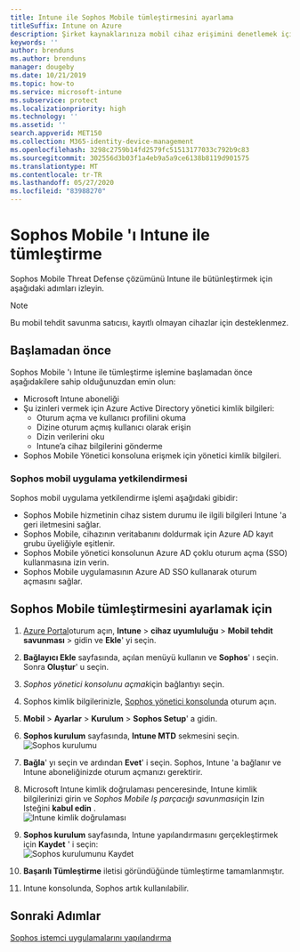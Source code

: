 ```yaml
---
title: Intune ile Sophos Mobile tümleştirmesini ayarlama
titleSuffix: Intune on Azure
description: Şirket kaynaklarınıza mobil cihaz erişimini denetlemek için Microsoft Intune ile Sophos Mobile çözümünü ayarlama.
keywords: ''
author: brenduns
ms.author: brenduns
manager: dougeby
ms.date: 10/21/2019
ms.topic: how-to
ms.service: microsoft-intune
ms.subservice: protect
ms.localizationpriority: high
ms.technology: ''
ms.assetid: ''
search.appverid: MET150
ms.collection: M365-identity-device-management
ms.openlocfilehash: 3298c2759b14fd2579fc51513177033c792b9c83
ms.sourcegitcommit: 302556d3b03f1a4eb9a5a9ce6138b8119d901575
ms.translationtype: MT
ms.contentlocale: tr-TR
ms.lasthandoff: 05/27/2020
ms.locfileid: "83988270"
---
```

# <a name="integrate-sophos-mobile-with-intune"></a>Sophos Mobile 'ı Intune ile tümleştirme  

Sophos Mobile Threat Defense çözümünü Intune ile bütünleştirmek için aşağıdaki adımları izleyin.  

> [!NOTE]
> Bu mobil tehdit savunma satıcısı, kayıtlı olmayan cihazlar için desteklenmez.

## <a name="before-you-begin"></a>Başlamadan önce  

Sophos Mobile 'ı Intune ile tümleştirme işlemine başlamadan önce aşağıdakilere sahip olduğunuzdan emin olun:  
- Microsoft Intune aboneliği  
- Şu izinleri vermek için Azure Active Directory yönetici kimlik bilgileri:  
  - Oturum açma ve kullanıcı profilini okuma  
  - Dizine oturum açmış kullanıcı olarak erişin  
  - Dizin verilerini oku  
  - Intune’a cihaz bilgilerini gönderme  
- Sophos Mobile Yönetici konsoluna erişmek için yönetici kimlik bilgileri.  


### <a name="sophos-mobile-app-authorization"></a>Sophos mobil uygulama yetkilendirmesi  
  
Sophos mobil uygulama yetkilendirme işlemi aşağıdaki gibidir:  
- Sophos Mobile hizmetinin cihaz sistem durumu ile ilgili bilgileri Intune 'a geri iletmesini sağlar.  
- Sophos Mobile, cihazının veritabanını doldurmak için Azure AD kayıt grubu üyeliğiyle eşitlenir.  
- Sophos Mobile yönetici konsolunun Azure AD çoklu oturum açma (SSO) kullanmasına izin verin.  
- Sophos Mobile uygulamasının Azure AD SSO kullanarak oturum açmasını sağlar.  


## <a name="to-set-up-sophos-mobile-integration"></a>Sophos Mobile tümleştirmesini ayarlamak için  

1. [Azure Portal]( https://portal.azure.com/)oturum açın, **Intune**  >  **cihaz uyumluluğu**  >  **Mobil tehdit savunması** > gidin ve **Ekle**' yi seçin.  
2. **Bağlayıcı Ekle** sayfasında, açılan menüyü kullanın ve **Sophos**' ı seçin. Sonra **Oluştur**' u seçin.  
3. *Sophos yönetici konsolunu açmak*için bağlantıyı seçin.  
4. Sophos kimlik bilgilerinizle, [Sophos yönetici konsolunda](https://central.sophos.com/) oturum açın.  
5. **Mobil**  >  **Ayarlar**  >  **Kurulum**  >  **Sophos Setup**' a gidin.  
6. **Sophos kurulum** sayfasında, **Intune MTD** sekmesini seçin.  
   ![Sophos kurulumu](./media/sophos-mtd-connector-integration/sophos-setup.png) 
 
7. **Bağla**' yı seçin ve ardından **Evet**' i seçin. Sophos, Intune 'a bağlanır ve Intune aboneliğinizde oturum açmanızı gerektirir. 
8. Microsoft Intune kimlik doğrulaması penceresinde, Intune kimlik bilgilerinizi girin ve *Sophos Mobile Iş parçacığı savunması*için Izin Isteğini **kabul edin** .  
   ![Intune kimlik doğrulaması](./media/sophos-mtd-connector-integration/intune-authentication.png)

9. **Sophos kurulum** sayfasında, Intune yapılandırmasını gerçekleştirmek için **Kaydet** ' i seçin:  
   ![Sophos kurulumunu Kaydet](./media/sophos-mtd-connector-integration/save-sophos-configuration.png)  

1. **Başarılı Tümleştirme** iletisi göründüğünde tümleştirme tamamlanmıştır.  
1. Intune konsolunda, Sophos artık kullanılabilir.  


## <a name="next-steps"></a>Sonraki Adımlar  
[Sophos istemci uygulamalarını yapılandırma](mtd-apps-ios-app-configuration-policy-add-assign.md)
